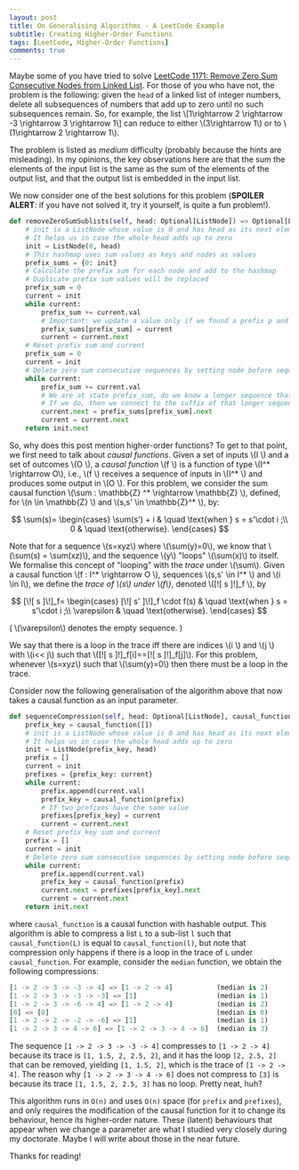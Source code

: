 ```yaml
---
layout: post
title: On Generalising Algorithms - A LeetCode Example
subtitle: Creating Higher-Order Functions
tags: [LeetCode, Higher-Order Functions]
comments: true
---
```

Maybe some of you have tried to solve [LeetCode 1171: Remove Zero Sum Consecutive Nodes from Linked List](https://leetcode.com/problems/remove-zero-sum-consecutive-nodes-from-linked-list/). For those of you who have not, the problem is the following: given the `head` of a linked list of integer numbers, delete all subsequences of numbers that add up to zero until no such subsequences remain. So, for example, the list 
\\[1\rightarrow 2 \rightarrow -3 \rightarrow 3 \rightarrow 1\\] can reduce to either \\(3\rightarrow 1\\) or to \\(1\rightarrow 2 \rightarrow 1\\).

The problem is listed as *medium* difficulty (probably because the hints are misleading). In my opinions, the key observations here are that the sum the elements of the input list is the same as the sum of the elements of the output list, and that the output list is embedded in the input list. 

We now consider one of the best solutions for this problem (**SPOILER ALERT**: if you have not solved it, try it yourself, is quite a fun problem!).

```python
def removeZeroSumSublists(self, head: Optional[ListNode]) => Optional[ListNode]:
    # init is a ListNode whose value is 0 and has head as its next element. 
    # It helps us in case the whole head adds up to zero
    init = ListNode(0, head) 
    # This hashmap uses sum values as keys and nodes as values
    prefix_sums = {0: init}
    # Calculate the prefix sum for each node and add to the hashmap
    # Duplicate prefix sum values will be replaced
    prefix_sum = 0
    current = init
    while current:
        prefix_sum += current.val
        # Important: we update a value only if we found a prefix p and a prefix pq such that sum(q)=0
        prefix_sums[prefix_sum] = current
        current = current.next
    # Reset prefix sum and current
    prefix_sum = 0
    current = init
    # Delete zero sum consecutive sequences by setting node before sequence to node after
    while current:
        prefix_sum += current.val
        # We are at state prefix_sum, do we know a longer sequence that takes us here? 
        # If we do, then we connect to the suffix of that longer sequence
        current.next = prefix_sums[prefix_sum].next
        current = current.next
    return init.next
```

So, why does this post mention higher-order functions? To get to that point, we first need to talk about *causal functions*. Given a set of inputs \\(I \\) and a set of outcomes \\(O \\), a *causal function* \\(f \\) is a function of type \\(I^* \rightarrow O\\), i.e., \\(f \\) receives a sequence of inputs in \\(I^* \\) and produces some output in \\(O \\). For this problem, we consider the sum causal function 
\\(\sum : \mathbb{Z} ^* \rightarrow \mathbb{Z} \\), defined, for \\(n \in \mathbb{Z} \\) and \\(s,s' \in \mathbb{Z}^* \\), by: 

$$
\sum(s)=
\begin{cases}
\sum(s') + i & \quad \text{when } s = s'\cdot i  ;\\ 
0 & \quad \text{otherwise}.
\end{cases}
$$

Note that for a sequence \\(s=xyz\\) where \\(\sum(y)=0\\), we know that \\(\sum(s) = \sum(xz)\\), and the sequence \\(y\\) "loops" \\(\sum(x)\\) to itself. We formalise this concept of "looping" with the *trace* under \\(\sum\\). Given a causal function 
\\(f : I^* \rightarrow O \\), sequences \\(s,s' \in I^* \\) and \\(i \in I\\), we define the *trace of \\(s\\) under \\(f\\)*, denoted 
\\([\![ s ]\!]_f \\), by

$$
[\![ s ]\!]_f=
\begin{cases}
[\![ s' ]\!]_f \cdot f(s) & \quad \text{when } s =  s'\cdot i ;\\ 
\varepsilon & \quad \text{otherwise}.
\end{cases}
$$

( \\(\varepsilon\\) denotes the empty sequence. )

We say that there is a loop in the trace iff there are indices \\(i \\) and \\(j \\) with \\(i<< j\\) such that \\([\![ s ]\!]_f[i]==[\![ s ]\!]_f[j]\\). For this problem, whenever \\(s=xyz\\) such that \\(\sum(y)=0\\) then there must be a loop in the trace. 

Consider now the following generalisation of the algorithm above that now takes a causal function as an input parameter.

```python
def sequenceCompression(self, head: Optional[ListNode], causal_function) => Optional[ListNode]:
    prefix_key = causal_function([])
    # init is a ListNode whose value is 0 and has head as its next element. 
    # It helps us in case the whole head adds up to zero
    init = ListNode(prefix_key, head)
    prefix = []
    current = init
    prefixes = {prefix_key: current}
    while current:
        prefix.append(current.val)
        prefix_key = causal_function(prefix)  
        # If two prefixes have the same value 
        prefixes[prefix_key] = current
        current = current.next
    # Reset prefix_key sum and current
    prefix = []
    current = init
    # Delete zero sum consecutive sequences by setting node before sequence to node after
    while current:
        prefix.append(current.val)
        prefix_key = causal_function(prefix)
        current.next = prefixes[prefix_key].next
        current = current.next
    return init.next
```

where `causal_function` is a causal function with hashable output. This algorithm is able to compress a list `L` to a sub-list `l` such that `causal_function(L)` is equal to `causal_function(l)`, but note that compression only happens if there is a loop in the trace of `L` under `causal_function`. For example, consider the `median` function, we obtain the following compressions:

```python
[1 -> 2 -> 3 -> -3 -> 4] => [1 -> 2 -> 4]           (median is 2)
[1 -> 2 -> 3 -> -3 -> -3] => [1]                    (median is 1)
[1 -> 2 -> 3 -> -6 -> 4] => [1 -> 2 -> 4]           (median is 2)
[0] => [0]                                          (median is 0)
[1 -> 2 -> 2 -> -2 -> -6] => [1]                    (median is 1)
[1 -> 2 -> 3 -> 4 -> 6] => [1 -> 2 -> 3 -> 4 -> 6]  (median is 3)
```
The sequence `[1 -> 2 -> 3 -> -3 -> 4]` compresses to `[1 -> 2 -> 4]` because its trace is `[1, 1.5, 2, 2.5, 2]`, and it has the loop `[2, 2.5, 2]` that can be removed, yielding `[1, 1.5, 2]`, which is the trace of `[1 -> 2 -> 4]`. The reason why `[1 -> 2 -> 3 -> 4 -> 6]` does not compress to `[3]` is because its trace `[1, 1.5, 2, 2.5, 3]` has no loop. Pretty neat, huh?

This algorithm runs in `O(n)` and uses `O(n)` space (for `prefix` and `prefixes`), and only requires the modification of the causal function for it to change its behaviour, hence its higher-order nature. These (latent) behaviours that appear when we change a parameter are what I studied very closely during my doctorate. Maybe I will write about those in the near future.

Thanks for reading!